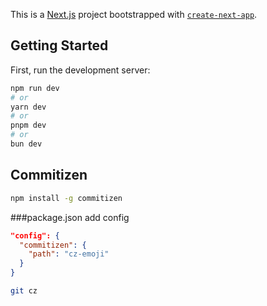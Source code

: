 This is a [Next.js](https://nextjs.org) project bootstrapped with [`create-next-app`](https://nextjs.org/docs/app/api-reference/cli/create-next-app).

## Getting Started

First, run the development server:

```bash
npm run dev
# or
yarn dev
# or
pnpm dev
# or
bun dev
```

## Commitizen

```bash
npm install -g commitizen
```

###package.json add config

```json
"config": {
  "commitizen": {
    "path": "cz-emoji"
  }
}
```

```bash
git cz
```
